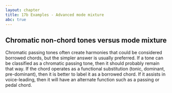 ```yaml
---
layout: chapter
title: 17b Examples - Advanced mode mixture
abc: true
---
```


## Chromatic non-chord tones versus mode mixture

Chromatic passing tones often create harmonies that could be considered borrowed chords, but the simpler answer is usually preferred. If a tone can be classified as a chromatic passing tone, then it should probably remain that way. If the chord operates as a functional substitution (tonic, dominant, pre-dominant), then it is better to label it as a borrowed chord. If it assists in voice-leading, then it will have an alternate function such as a passing or pedal chord. 
